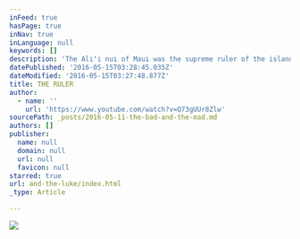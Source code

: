 ```yaml
---
inFeed: true
hasPage: true
inNav: true
inLanguage: null
keywords: []
description: 'The Aliʻi nui of Maui was the supreme ruler of the island of Maui, one of the four main Hawaiian Islands. The title is the same as that of the Aliʻi nui of the other islands. The title or phrase Mōʻī is sometimes used for the title of the monarchs of Maui; however, it is not an ancient word in the Hawaiian language and has origins in the mid 19th century. The only monarchs to officially hold the title of Mōʻī are Kalākaua and his sister Liliuokalani.'
datePublished: '2016-05-15T03:28:45.035Z'
dateModified: '2016-05-15T03:27:48.877Z'
title: THE RULER
author:
  - name: ''
    url: 'https://www.youtube.com/watch?v=Q73gUUr8Zlw'
sourcePath: _posts/2016-05-11-the-bad-and-the-mad.md
authors: []
publisher:
  name: null
  domain: null
  url: null
  favicon: null
starred: true
url: and-the-luke/index.html
_type: Article

---
```

![](https://the-grid-user-content.s3-us-west-2.amazonaws.com/6cd0b2ac-758c-4b2f-9c41-4c4025797c92.png)